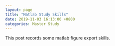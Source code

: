 ```yaml
---
layout: page
title: "Matlab Study Skills"
date: 2019-11-03 16:13:00 +0800
categories: Master Study
---
```

This post records some matlab figure export skills.
